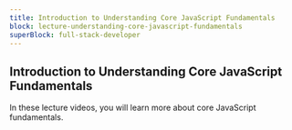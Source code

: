 ```yaml
---
title: Introduction to Understanding Core JavaScript Fundamentals
block: lecture-understanding-core-javascript-fundamentals
superBlock: full-stack-developer
---
```


## Introduction to Understanding Core JavaScript Fundamentals

In these lecture videos, you will learn more about core JavaScript fundamentals.
